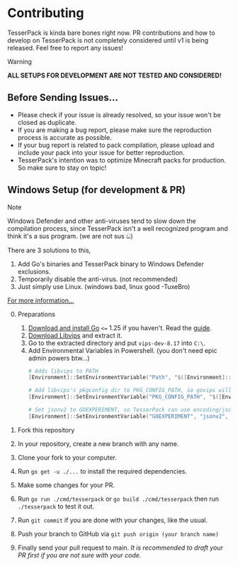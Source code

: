 # Contributing

TesserPack is kinda bare bones right now. PR contributions and how to develop on TesserPack is not completely considered until v1 is being released. Feel free to report any issues!

> [!WARNING]
> **ALL SETUPS FOR DEVELOPMENT ARE NOT TESTED AND CONSIDERED!**

## Before Sending Issues...

- Please check if your issue is already resolved, so your issue won't be closed as duplicate.
- If you are making a bug report, please make sure the reproduction process is accurate as possible.
- If your bug report is related to pack compilation, please upload and include your pack into your issue for better reproduction.
- TesserPack's intention was to optimize Minecraft packs for production. So make sure to stay on topic!

## Windows Setup (for development & PR)

> [!NOTE]
> Windows Defender and other anti-viruses tend to slow down the compilation process,
> since TesserPack isn't a well recognized program and think it's a sus program. (we are not sus ඞ)
>
> There are 3 solutions to this, 
> 1. Add Go's binaries and TesserPack binary to Windows Defender exclusions.
> 2. Temporarily disable the anti-virus. (not recommended)
> 3. Just simply use Linux. (windows bad, linux good -TuxeBro)
>
> [For more information...](https://go.dev/doc/faq#virus)

0.  Preparations
    1. [Download and install Go](https://go.dev/dl/) `<=` 1.25 if you haven't. Read the [guide](https://go.dev/doc/tutorial/getting-started#prerequisites).
    2. [Download Libvips](https://github.com/libvips/build-win64-mxe/releases/download/v8.17.1/vips-dev-w64-web-8.17.1.zip) and extract it.
    3. Go to the extracted directory and put `vips-dev-8.17` into `C:\`.
    4. Add Environmental Variables in Powershell. (you don't need epic admin powers btw...)
        ```powershell
        # Adds libvips to PATH
        [Environment]::SetEnvironmentVariable("Path", "$([Environment]::GetEnvironmentVariable("Path", "User"));C:\vips-dev-8.17\bin", "User")

        # Add libvips's pkgconfig dir to PKG_CONFIG_PATH, so govips will recognize it.
        [Environment]::SetEnvironmentVariable("PKG_CONFIG_PATH", "$([Environment]::GetEnvironmentVariable("PKG_CONFIG_PATH", "User"));C:\vips-dev-8.17\lib\pkgconfig", "User")
        
        # Set jsonv2 to GOEXPERIMENT, so TesserPack can use encoding/json/v2
        [Environment]::SetEnvironmentVariable("GOEXPERIMENT", "jsonv2", "User")
        ```

1. Fork this repository
2. In your repository, create a new branch with any name.
3. Clone your fork to your computer.
4. Run `go get -u ./...` to install the required dependencies.
5. Make some changes for your PR.
6. Run `go run ./cmd/tesserpack` or `go build ./cmd/tesserpack` then run `./tesserpack` to test it out.
7. Run `git commit` if you are done with your changes, like the usual.
8. Push your branch to GitHub via `git push origin (your branch name)`
9. Finally send your pull request to main. _It is recommended to draft your PR first if you are not sure with your code._


##